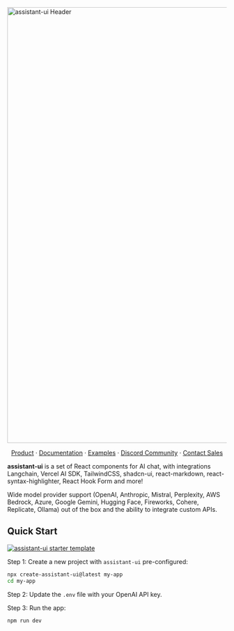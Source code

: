 <a href="https://www.assistant-ui.com">
  <img src="https://raw.githubusercontent.com/assistant-ui/assistant-ui/main/.github/assets/header.svg" alt="assistant-ui Header" width="100%" style="width: 1000px" />
</a>

<p align="center">
  <a href="https://www.assistant-ui.com">Product</a> ·
  <a href="https://www.assistant-ui.com/docs/getting-started">Documentation</a> ·
  <a href="https://www.assistant-ui.com/examples">Examples</a> ·
  <a href="https://discord.gg/S9dwgCNEFs">Discord Community</a> ·
  <a href="https://cal.com/simon-farshid/assistant-ui">Contact Sales</a>
</p>

**assistant-ui** is a set of React components for AI chat, with integrations Langchain, Vercel AI SDK, TailwindCSS, shadcn-ui, react-markdown, react-syntax-highlighter, React Hook Form and more!

Wide model provider support (OpenAI, Anthropic, Mistral, Perplexity, AWS Bedrock, Azure, Google Gemini, Hugging Face, Fireworks, Cohere, Replicate, Ollama) out of the box and the ability to integrate custom APIs.

## Quick Start

[![assistant-ui starter template](https://raw.githubusercontent.com/assistant-ui/assistant-ui/main/.github/assets/assistant-ui-starter.gif)](https://youtu.be/k6Dc8URmLjk)

Step 1: Create a new project with `assistant-ui` pre-configured:

```sh
npx create-assistant-ui@latest my-app
cd my-app
```

Step 2: Update the `.env` file with your OpenAI API key.

Step 3: Run the app:

```sh
npm run dev
```
